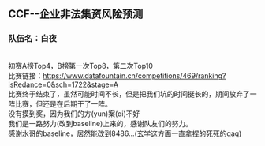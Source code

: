 ## CCF--企业非法集资风险预测
### 队伍名：白夜
<br>初赛A榜Top4，B榜第一次Top8，第二次Top10
<br>比赛链接：https://www.datafountain.cn/competitions/469/ranking?isRedance=0&sch=1722&stage=A
<br>比赛终于结束了，虽然可能时间不长，但是把我们坑的时间挺长的，期间放弃了一阵比赛，但还是在后期干了一阵。
<br>没有摸到奖，因为我们的方(yun)案(qi)不好
<br>我们是一路努力(改到baseline)上来的，感谢队友们的努力。
<br>感谢水哥的baseline，居然能改到8486...(玄学这方面一直拿捏的死死的qaq)
